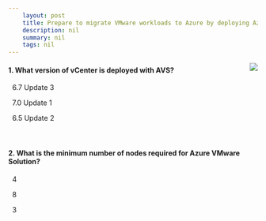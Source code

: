 ```yaml
---
    layout: post
    title: Prepare to migrate VMware workloads to Azure by deploying Azure VMware Solution - Plan an Azure VMware Solution deployment
    description: nil
    summary: nil
    tags: nil
---
```



 <a target="_blank" href="https://docs.microsoft.com/en-us/learn/modules/deploy-azure-vmware-solution/2-plan-azure-vmware-solution-deployment/"><i class="fas fa-external-link-alt"></i> </a>
 <img align="right" src="https://docs.microsoft.com/en-us/learn/achievements/deploy-azure-vmware-solution.svg">
####  1. What version of vCenter is deployed with AVS?


<i class='fas fa-check-square' style='color: Dodgerblue;'></i> &nbsp;&nbsp;6.7 Update 3

<i class='far fa-square'></i> &nbsp;&nbsp;7.0 Update 1

<i class='far fa-square'></i> &nbsp;&nbsp;6.5 Update 2
<br />
<br />
<br />

####  2. What is the minimum number of nodes required for Azure VMware Solution?


<i class='far fa-square'></i> &nbsp;&nbsp;4

<i class='far fa-square'></i> &nbsp;&nbsp;8

<i class='fas fa-check-square' style='color: Dodgerblue;'></i> &nbsp;&nbsp;3
<br />
<br />
<br />

